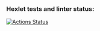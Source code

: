 ### Hexlet tests and linter status:
[![Actions Status](https://github.com/sergkim13/python-project-83/workflows/hexlet-check/badge.svg)](https://github.com/sergkim13/python-project-83/actions)